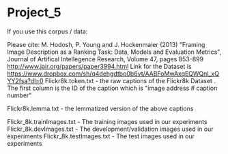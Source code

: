 # Project_5
If you use this corpus / data:

Please cite: M. Hodosh, P. Young and J. Hockenmaier (2013) "Framing Image Description as a Ranking Task: Data, Models and Evaluation Metrics", Journal of Artifical Intellegence Research, Volume 47, pages 853-899
http://www.jair.org/papers/paper3994.html
Link for the Dataset is  https://www.dropbox.com/sh/q4dehgdtbo0b6vt/AABFoMwAxqEQWQnl_xQYY2fsa?dl=0
Flickr8k.token.txt - the raw captions of the Flickr8k Dataset . The first column is the ID of the caption which is "image address # caption number"

Flickr8k.lemma.txt - the lemmatized version of the above captions 

Flickr_8k.trainImages.txt - The training images used in our experiments
Flickr_8k.devImages.txt - The development/validation images used in our experiments
Flickr_8k.testImages.txt - The test images used in our experiments
